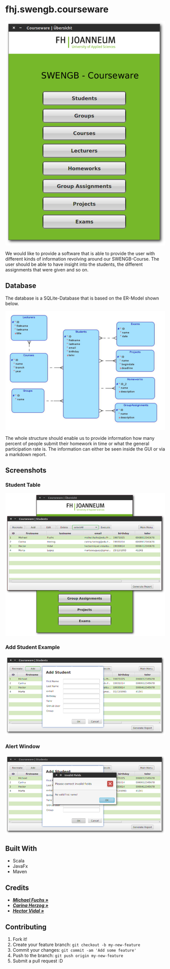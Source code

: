 # fhj.swengb.courseware
![Main Menu Example](src/main/resources/img/mainmenu.png)

We would like to provide a software that is able to provide the user with different kinds of information revolving around our SWENGB-Course. 
The user should be able to have insight into the students, the different assignments that were given and so on.

## Database
The database is a SQLite-Database that is based on the ER-Model shown below. 

![ER-model project](src/main/resources/img/ER-model.jpg)

The whole structure should enable us to provide information 
how many percent of people submit their homework in time or 
what the general participation rate is. The information can 
either be seen inside the GUI or via a markdown report.

## Screenshots

### Student Table
![Student Table Example](src/main/resources/img/studentTable.png)

### Add Student Example
![Add Student example](src/main/resources/img/addStudent.png)

### Alert Window
![Alert Window Example](src/main/resources/img/alertWindow.png)


## Built With

* Scala
* JavaFx
* Maven

## Credits

* _**[Michael Fuchs &raquo;](https://github.com/deKilla)**_ 
* _**[Carina Herzog &raquo;](https://github.com/carinaher)**_ 
* _**[Hector Vidal &raquo;](https://github.com/MikVidal)**_ 


## Contributing
1. Fork it!
2. Create your feature branch: `git checkout -b my-new-feature`
3. Commit your changes: `git commit -am 'Add some feature'`
4. Push to the branch: `git push origin my-new-feature`
5. Submit a pull request :D

